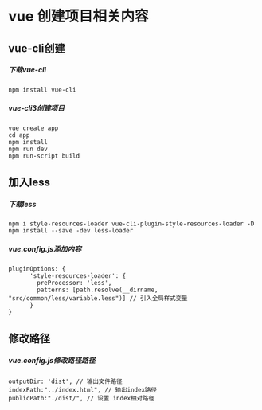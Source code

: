 # vue 创建项目相关内容
## vue-cli创建
##### 下载vue-cli
``````
npm install vue-cli
``````
##### vue-cli3创建项目
``````
vue create app
cd app 
npm install 
npm run dev
npm run-script build 
``````

## 加入less
##### 下载less
``````
npm i style-resources-loader vue-cli-plugin-style-resources-loader -D
npm install --save -dev less-loader
``````
##### vue.config.js添加内容
``````
pluginOptions: {
      'style-resources-loader': {
        preProcessor: 'less',
        patterns: [path.resolve(__dirname, "src/common/less/variable.less")] // 引入全局样式变量
      }
}
``````
## 修改路径
##### vue.config.js修改路径路径
``````
outputDir: 'dist', // 输出文件路径
indexPath:"../index.html", // 输出index路径
publicPath:"./dist/", // 设置 index相对路径
``````
   


